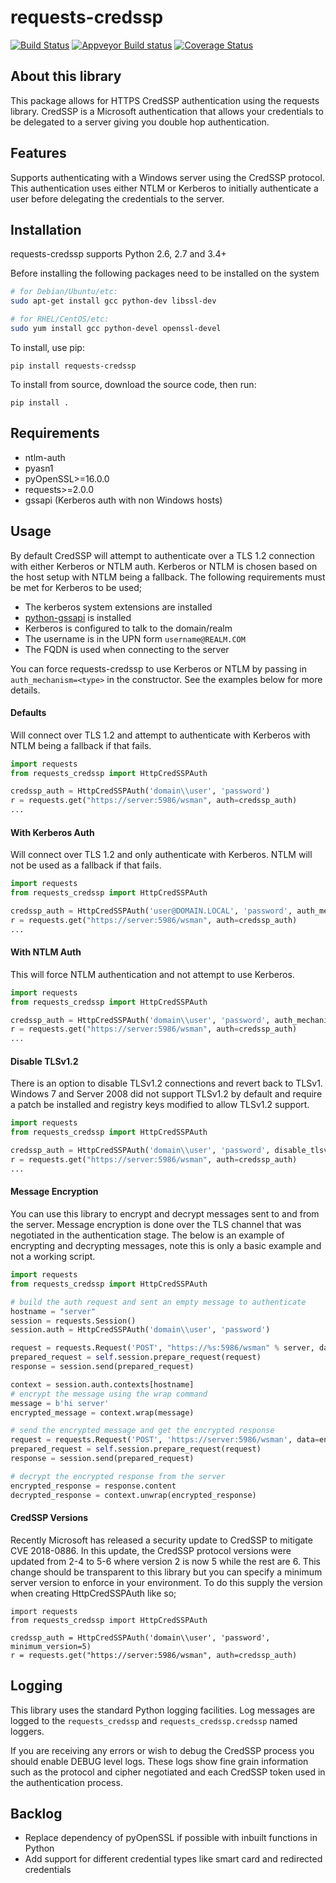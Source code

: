 # requests-credssp

[![Build Status](https://travis-ci.org/jborean93/requests-credssp.svg?branch=master)](https://travis-ci.org/jborean93/requests-credssp) [![Appveyor Build status](https://ci.appveyor.com/api/projects/status/6osajucq8sf8aeed/branch/master?svg=true)](https://ci.appveyor.com/project/jborean93/requests-credssp/branch/master) [![Coverage Status](https://coveralls.io/repos/github/jborean93/requests-credssp/badge.svg?branch=master)](https://coveralls.io/github/jborean93/requests-credssp?branch=master)


## About this library

This package allows for HTTPS CredSSP authentication using the requests
library. CredSSP is a Microsoft authentication that allows your credentials to
be delegated to a server giving you double hop authentication.


## Features

Supports authenticating with a Windows server using the CredSSP protocol. This
authentication uses either NTLM or Kerberos to initially authenticate a user
before delegating the credentials to the server.


## Installation

requests-credssp supports Python 2.6, 2.7 and 3.4+

Before installing the following packages need to be installed on the system

```bash
# for Debian/Ubuntu/etc:
sudo apt-get install gcc python-dev libssl-dev

# for RHEL/CentOS/etc:
sudo yum install gcc python-devel openssl-devel
```

To install, use pip:

`pip install requests-credssp`

To install from source, download the source code, then run:

`pip install .`


## Requirements

- ntlm-auth
- pyasn1
- pyOpenSSL>=16.0.0
- requests>=2.0.0
- gssapi (Kerberos auth with non Windows hosts)


## Usage

By default CredSSP will attempt to authenticate over a TLS 1.2 connection with
either Kerberos or NTLM auth. Kerberos or NTLM is chosen based on the host
setup with NTLM being a fallback. The following requirements must be met for
Kerberos to be used;

* The kerberos system extensions are installed
* [python-gssapi](https://github.com/pythongssapi/python-gssapi) is installed
* Kerberos is configured to talk to the domain/realm
* The username is in the UPN form `username@REALM.COM`
* The FQDN is used when connecting to the server

You can force requests-credssp to use Kerberos or NTLM by passing in
`auth_mechanism=<type>` in the constructor. See the examples below for more
details.

#### Defaults

Will connect over TLS 1.2 and attempt to authenticate with Kerberos with NTLM
being a fallback if that fails.

```python
import requests
from requests_credssp import HttpCredSSPAuth

credssp_auth = HttpCredSSPAuth('domain\\user', 'password')
r = requests.get("https://server:5986/wsman", auth=credssp_auth)
...
```

#### With Kerberos Auth

Will connect over TLS 1.2 and only authenticate with Kerberos. NTLM will not be
used as a fallback if that fails.

```python
import requests
from requests_credssp import HttpCredSSPAuth

credssp_auth = HttpCredSSPAuth('user@DOMAIN.LOCAL', 'password', auth_mechanism='kerberos')
r = requests.get("https://server:5986/wsman", auth=credssp_auth)
...
```

#### With NTLM Auth

This will force NTLM authentication and not attempt to use Kerberos.

```python
import requests
from requests_credssp import HttpCredSSPAuth

credssp_auth = HttpCredSSPAuth('domain\\user', 'password', auth_mechanism='ntlm')
r = requests.get("https://server:5986/wsman", auth=credssp_auth)
...
```

#### Disable TLSv1.2

There is an option to disable TLSv1.2 connections and revert back to TLSv1.
Windows 7 and Server 2008 did not support TLSv1.2 by default and require a
patch be installed and registry keys modified to allow TLSv1.2 support.

```python
import requests
from requests_credssp import HttpCredSSPAuth

credssp_auth = HttpCredSSPAuth('domain\\user', 'password', disable_tlsv1_2=True)
r = requests.get("https://server:5986/wsman", auth=credssp_auth)
...
```

#### Message Encryption

You can use this library to encrypt and decrypt messages sent to and from the
server. Message encryption is done over the TLS channel that was negotiated in
the authentication stage. The below is an example of encrypting and decrypting
messages, note this is only a basic example and not a working script.

```python
import requests
from requests_credssp import HttpCredSSPAuth

# build the auth request and sent an empty message to authenticate
hostname = "server"
session = requests.Session()
session.auth = HttpCredSSPAuth('domain\\user', 'password')

request = requests.Request('POST', "https://%s:5986/wsman" % server, data=None)
prepared_request = self.session.prepare_request(request)
response = session.send(prepared_request)

context = session.auth.contexts[hostname]
# encrypt the message using the wrap command
message = b'hi server'
encrypted_message = context.wrap(message)

# send the encrypted message and get the encrypted response
request = requests.Request('POST', 'https://server:5986/wsman', data=encrypted_message)
prepared_request = self.session.prepare_request(request)
response = session.send(prepared_request)

# decrypt the encrypted response from the server
encrypted_response = response.content
decrypted_response = context.unwrap(encrypted_response)
```


#### CredSSP Versions

Recently Microsoft has released a security update to CredSSP to mitigate CVE
2018-0886. In this update, the CredSSP protocol versions were updated from
2-4 to 5-6 where version 2 is now 5 while the rest are 6. This change should
be transparent to this library but you can specify a minimum server version to
enforce in your environment. To do this supply the version when creating
HttpCredSSPAuth like so;

```
import requests
from requests_credssp import HttpCredSSPAuth

credssp_auth = HttpCredSSPAuth('domain\\user', 'password', minimum_version=5)
r = requests.get("https://server:5986/wsman", auth=credssp_auth)
```

## Logging

This library uses the standard Python logging facilities. Log messages are
logged to the `requests_credssp` and `requests_credssp.credssp` named loggers.

If you are receiving any errors or wish to debug the CredSSP process you should
enable DEBUG level logs. These logs show fine grain information such as the
protocol and cipher negotiated and each CredSSP token used in the
authentication process.


## Backlog

* Replace dependency of pyOpenSSL if possible with inbuilt functions in Python
* Add support for different credential types like smart card and redirected credentials

